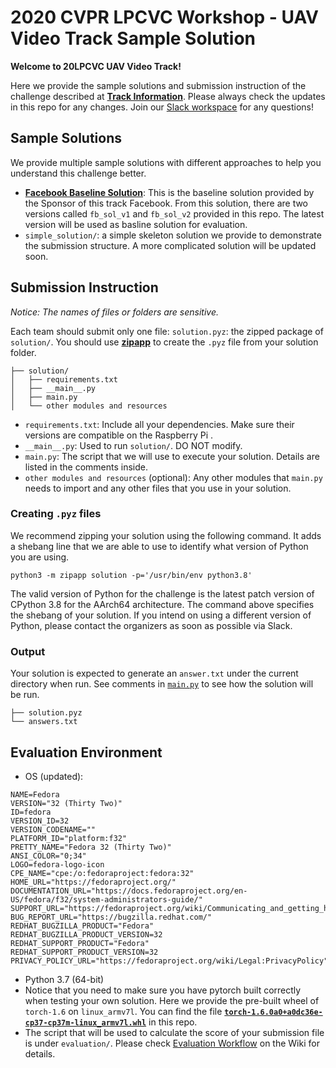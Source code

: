 # 2020 CVPR LPCVC Workshop - UAV Video Track Sample Solution
__Welcome to 20LPCVC UAV Video Track!__

Here we provide the sample solutions and submission instruction of the challenge described at **[Track Information](https://lpcv.ai/2020CVPR/video-track)**.
Please always check the updates in this repo for any changes. Join our [Slack workspace](lpcvc.slack.com) for any questions! 

## Sample Solutions
We provide multiple sample solutions with different approaches to help you understand this challenge better.
* **[Facebook Baseline Solution](https://github.com/sstsai-adl/workshops/tree/master/LPCV_2020/uav_video_challenge)**: This is the baseline solution provided by the Sponsor of this track Facebook. From this solution, there are two versions called `fb_sol_v1` and `fb_sol_v2` provided in this repo. The latest version will be used as basline solution for evaluation.
* `simple_solution/`: a simple skeleton solution we provide to demonstrate the submission structure. A more complicated solution will be updated soon.


## Submission Instruction
_Notice: The names of files or folders are sensitive._

Each team should submit only one file: `solution.pyz`: the zipped package of `solution/`. You should use __[zipapp](https://docs.python.org/3/library/zipapp.html)__ to create the `.pyz` file from your solution folder.
```
├── solution/
│   ├── requirements.txt
│   ├── __main__.py
│   ├── main.py
│   └── other modules and resources
```
* `requirements.txt`: Include all your dependencies. Make sure their versions are compatible on the Raspberry Pi .
* `__main__.py`: Used to run `solution/`. DO NOT modify.
* `main.py`: The script that we will use to execute your solution. Details are listed in the comments inside.
* `other modules and resources` (optional): Any other modules that `main.py` needs to import and any other files that you use in your solution.

### Creating `.pyz` files
We recommend zipping your solution using the following command. It adds a shebang line that we are able to use to identify what version of Python you are using.
```
python3 -m zipapp solution -p='/usr/bin/env python3.8'
```
The valid version of Python for the challenge is the latest patch version of CPython 3.8 for the AArch64 architecture. The command above specifies the shebang of your solution.
If you intend on using a different version of Python, please contact the organizers as soon as possible via Slack.

### Output
Your solution is expected to generate an `answer.txt` under the current directory when run. See comments in [`main.py`](simple_solution/main.py) to see how the solution will be run.
```
├── solution.pyz
└── answers.txt
```

## Evaluation Environment

* OS (updated):
```
NAME=Fedora
VERSION="32 (Thirty Two)"
ID=fedora
VERSION_ID=32
VERSION_CODENAME=""
PLATFORM_ID="platform:f32"
PRETTY_NAME="Fedora 32 (Thirty Two)"
ANSI_COLOR="0;34"
LOGO=fedora-logo-icon
CPE_NAME="cpe:/o:fedoraproject:fedora:32"
HOME_URL="https://fedoraproject.org/"
DOCUMENTATION_URL="https://docs.fedoraproject.org/en-US/fedora/f32/system-administrators-guide/"
SUPPORT_URL="https://fedoraproject.org/wiki/Communicating_and_getting_help"
BUG_REPORT_URL="https://bugzilla.redhat.com/"
REDHAT_BUGZILLA_PRODUCT="Fedora"
REDHAT_BUGZILLA_PRODUCT_VERSION=32
REDHAT_SUPPORT_PRODUCT="Fedora"
REDHAT_SUPPORT_PRODUCT_VERSION=32
PRIVACY_POLICY_URL="https://fedoraproject.org/wiki/Legal:PrivacyPolicy"
```
* Python 3.7 (64-bit)
* Notice that you need to make sure you have pytorch built correctly when testing your own solution. Here we provide the pre-built wheel of `torch-1.6` on `linux_armv7l`. You can find the file **[`torch-1.6.0a0+a0dc36e-cp37-cp37m-linux_armv7l.whl`](https://github.com/lpcvai/20LPCVC-Video_Track-Sample_Solution/blob/master/torch-1.6.0a0%2Ba0dc36e-cp37-cp37m-linux_armv7l.whl)** in this repo. 
* The script that will be used to calculate the score of your submission file is under `evaluation/`. Please check [Evaluation Workflow](https://github.com/lpcvai/20LPCVC-Video_Track-Sample_Solution/wiki/Evaluation-Workflow) on the Wiki for details.
